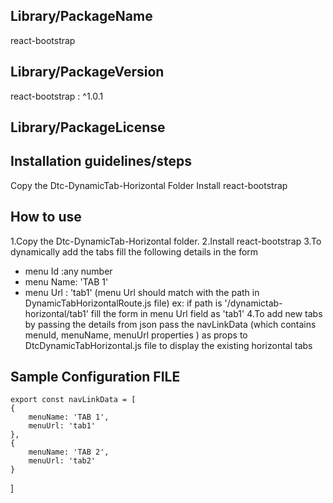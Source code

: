 ## Library/PackageName
react-bootstrap

## Library/PackageVersion
react-bootstrap : ^1.0.1

## Library/PackageLicense

## Installation guidelines/steps

Copy the Dtc-DynamicTab-Horizontal Folder
Install react-bootstrap

## How to use 
1.Copy the Dtc-DynamicTab-Horizontal folder.
2.Install react-bootstrap
3.To dynamically add the tabs fill the following details in the form
 - menu Id :any number
 - menu Name: 'TAB 1'
 - menu Url  : 'tab1' (menu Url should match with the path in DynamicTabHorizontalRoute.js file) 
                ex: if path is '/dynamictab-horizontal/tab1' fill the form in  menu Url field as 'tab1'
4.To add new tabs by passing the details from json pass the navLinkData (which contains menuId, menuName, menuUrl properties ) as props to DtcDynamicTabHorizontal.js file to display the existing horizontal tabs
    <DtcDynamicTabHorizontal 
        navLinkData={navLinkData}>
    </DtcDynamicTabHorizontal>

## Sample Configuration  FILE

    export const navLinkData = [
    {
        menuName: 'TAB 1',
        menuUrl: 'tab1'
    },
    {
        menuName: 'TAB 2',
        menuUrl: 'tab2'
    }
]
